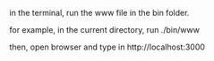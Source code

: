 in the terminal, run the www file in the bin folder.

for example, in the current directory, run
./bin/www



then, open browser and type in 
http://localhost:3000